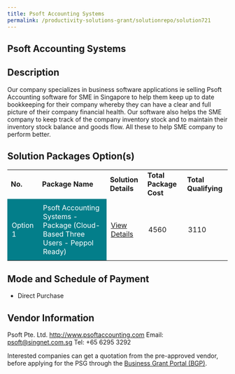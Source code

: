 ```yaml
---
title: Psoft Accounting Systems
permalink: /productivity-solutions-grant/solutionrepo/solution721
---
```


## Psoft Accounting Systems

## Description

Our company specializes in business software applications ie selling Psoft Accounting software for SME in Singapore to help them keep up to date bookkeeping for their company whereby they can have a clear and full picture of their company financial health. Our software also helps the SME company to keep track of the company inventory stock and to maintain their inventory stock balance and goods flow. All these to help SME company to perform better.

## Solution Packages Option(s)

<table>
<tr>
<td><b>No.</b></td>
<td><b>Package Name</b></td>
<td><b>Solution Details</b></td>
<td><b>Total Package Cost</b></td>
<td><b>Total Qualifying</b></td>
</tr>
<tr>
<td style='padding: 10px; background-color: #037E8A; color: #FFFFFF;'>Option 1</td>
<td style='padding: 10px; background-color: #037E8A; color: #FFFFFF;'>Psoft Accounting Systems - Package (Cloud-Based Three Users - Peppol Ready)</td>
<td style='padding: 10px;'><a href='https://www.gobusiness.gov.sg/images/psg/Desensitised_PSoft_Annex_3_CR_wef_4_Nov_2021_Part_2.pdf' target='_blank'>View Details</a></td>
<td style='padding: 10px;'>4560</td>
<td style='padding: 10px;'>3110</td>
</tr>
</table>

## Mode and Schedule of Payment

 - Direct Purchase

## Vendor Information

 Psoft Pte. Ltd.
http://www.psoftaccounting.com
Email: psoft@singnet.com.sg
Tel: +65 6295 3292

Interested companies can get a quotation from the pre-approved vendor, before applying for the PSG through the <a href='https://www.businessgrants.gov.sg/'>Business Grant Portal (BGP)</a>.

<script src="/jquery/resize-tables.js"></script>

